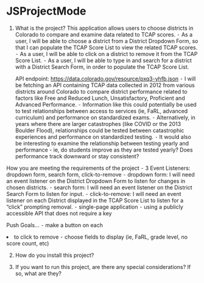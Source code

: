 # JSProjectMode

1. What is the project?
  This application allows users to choose districts in Colorado to compare and examine data related to TCAP scores.
	⁃	As a user, I will be able to choose a district from a District Dropdown Form, so that I can populate the TCAP Score List to view the related TCAP scores.
	⁃	As a user, I will be able to click on a district to remove it from the TCAP Score List.
	⁃	As a user, I will be able to type in and search for a district with a District Search Form, in order to populate the TCAP Score List.

	API endpoint: https://data.colorado.gov/resource/pxq3-yhfb.json
	⁃	I will be fetching an API containing TCAP data collected in 2012 from various districts around Colorado to compare district performance related to factors like Free and Reduced Lunch, Unsatisfactory, Proficient and Advanced Performance.
	  ⁃	Information like this could potentially be used to test relationships between access to services (ie, FaRL, advanced curriculum) and performance on standardized exams.
	  ⁃	Alternatively, in years where there are larger catastrophes (like COVID or the 2013 Boulder Flood), relationships could be tested between catastrophic experiences and performance on standardized testing.
	  ⁃	It would also be interesting to examine the relationship between testing yearly and performance - ie, do students improve as they are tested yearly? Does performance track downward or stay consistent?
	
  How you are meeting the requirements of the project
	⁃	3 Event Listeners: dropdown form, search form, click-to-remove
	  ⁃	dropdown form: I will need an event listener on the District Dropdown Form to listen for changes in chosen districts.
	  ⁃	search form: I will need an event listener on the District Search Form to listen for input.
	  ⁃	click-to-remove: I will need an event listener on each District displayed in the TCAP Score List to listen for a “click” prompting removal.
	⁃	single-page application
	⁃	using a publicly accessible API that does not require a key
	
  Push Goals…
	⁃	make a button on each <li> to click to remove
	⁃	choose fields to display (ie, FaRL, grade level, no score count, etc)
  
2. How do you install this project?

3. If you want to run this project, are there any special considerations? If so, what are they?
